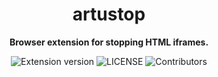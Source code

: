 <p align="center">

</p>

<h1 align="center">artustop</h1>

<p align="center">
    <strong>Browser extension for stopping HTML iframes.</strong>
</p>

<p align="center">
    <img alt="Extension version" src="https://img.shields.io/github/v/release/KunalSin9h/artustop?color=%2300FF00&style=for-the-badge">
    <img alt="LICENSE" src="https://img.shields.io/github/license/KunalSin9h/artustop?color=%23FFC0CB&style=for-the-badge">
    <img alt="Contributors" src="https://img.shields.io/github/contributors/KunalSin9h/artustop?color=%23FFFF00&style=for-the-badge">
</p>